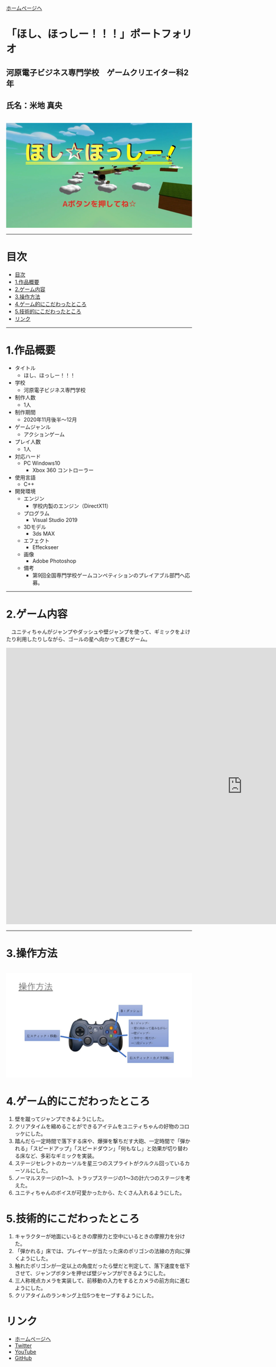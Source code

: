 <link href="stylesheet.css" rel="stylesheet"></link>

<a href = "https://yonema.github.io/Portfolio_HomePage/" target="_blank" >ホームページへ</a>

# **「ほし、ほっしー！！！」ポートフォリオ**<!-- omit in toc -->
## 河原電子ビジネス専門学校　ゲームクリエイター科2年
## 氏名：米地 真央

<br><!-- タイトル画像 -->
<img src = images/title.jpg class = titleImage>
<br>

***

# 目次
- [目次](#目次)
- [1.作品概要](#1作品概要)
- [2.ゲーム内容](#2ゲーム内容)
- [3.操作方法](#3操作方法)
- [4.ゲーム的にこだわったところ](#4ゲーム的にこだわったところ)
- [5.技術的にこだわったところ](#5技術的にこだわったところ)
- [リンク](#リンク)

***

# 1.作品概要
* タイトル
  * ほし、ほっしー！！！
* 学校
  * 河原電子ビジネス専門学校
* 制作人数
  * 1人
* 制作期間
  * 2020年11月後半～12月
* ゲームジャンル
  * アクションゲーム
* プレイ人数
  * 1人
* 対応ハード
  * PC Windows10
    * Xbox 360 コントローラー
* 使用言語
  * C++
* 開発環境
  * エンジン
    * 学校内製のエンジン（DirectX11）
  * プログラム
    * Visual Studio 2019
  * 3Dモデル
    * 3ds MAX
  * エフェクト
    * Effeckseer
  * 画像
    * Adobe Photoshop
  * 備考
    * 第9回全国専門学校ゲームコンペティションのプレイアブル部門へ応募。

***

# 2.ゲーム内容
&emsp;ユニティちゃんがジャンプやダッシュや壁ジャンプを使って、ギミックをよけたり利用したりしながら、ゴールの星へ向かって進むゲーム。

<section class = googleSlide>
<iframe src="https://docs.google.com/presentation/d/e/2PACX-1vSCB56lOQCzDbV2ar0Mh3ChBLZwccBVhl4rYzAFaheUj9eclZB8IHqKZCcbu5PFoGoC--0cChbJ21D_/embed?start=false&loop=false&delayms=3000" frameborder="0" width="1280" height="749" allowfullscreen="true" mozallowfullscreen="true" webkitallowfullscreen="true"></iframe>
</section>

***

# 3.操作方法

<br><!-- 操作説明の画像 -->
<img src = images/Instructions.jpg class = normalImage>
<br>

# 4.ゲーム的にこだわったところ

1. 壁を蹴ってジャンプできるようにした。
2. クリアタイムを縮めることができるアイテムをユニティちゃんの好物のコロッケにした。
3. 踏んだら一定時間で落下する床や、爆弾を撃ちだす大砲、一定時間で「弾かれる」「スピードアップ」「スピードダウン」「何もなし」と効果が切り替わる床など、多彩なギミックを実装。
4. ステージセレクトのカーソルを星三つのスプライトがクルクル回っているカーソルにした。
5. ノーマルステージの1～3、トラップステージの1～3の計六つのステージを考えた。
6. ユニティちゃんのボイスが可愛かったから、たくさん入れるようにした。

# 5.技術的にこだわったところ
1. キャラクターが地面にいるときの摩擦力と空中にいるときの摩擦力を分けた。
2. 「弾かれる」床では、プレイヤーが当たった床のポリゴンの法線の方向に弾くようにした。
3. 触れたポリゴンが一定以上の角度だったら壁だと判定して、落下速度を低下させて、ジャンプボタンを押せば壁ジャンプができるようにした。
4. 三人称視点カメラを実装して、前移動の入力をするとカメラの前方向に進むようにした。
5. クリアタイムのランキング上位5つをセーブするようにした。

# リンク

* <a href = "https://yonema.github.io/Portfolio_HomePage/" target="_blank" >ホームページへ</a>
* <a href = "https://twitter.com/MaoYoneji" target="_blank">Twitter</a>
* <a href = "https://www.youtube.com/channel/UC03BQEviN9mx7Y-QmyndPuw" target="_blank">YouTube</a>
* <a href = "https://github.com/yonema" target="_blank">GitHub</a>